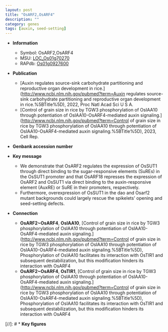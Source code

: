 ```yaml
---
layout: post
title: "OsARF2,OsARF4"
description: ""
category: genes
tags: [auxin, seed-setting]
---
```


* **Information**  
    + Symbol: OsARF2,OsARF4  
    + MSU: [LOC_Os01g70270](http://rice.uga.edu/cgi-bin/ORF_infopage.cgi?orf=LOC_Os01g70270)  
    + RAPdb: [Os01g0927600](http://rapdb.dna.affrc.go.jp/viewer/gbrowse_details/irgsp1?name=Os01g0927600)  

* **Publication**  
    + [Auxin regulates source-sink carbohydrate partitioning and reproductive organ development in rice.](http://www.ncbi.nlm.nih.gov/pubmed?term=Auxin regulates source-sink carbohydrate partitioning and reproductive organ development in rice.%5BTitle%5D), 2022, Proc Natl Acad Sci U S A.
    + [Control of grain size in rice by TGW3 phosphorylation of OsIAA10 through potentiation of OsIAA10-OsARF4-mediated auxin signaling.](http://www.ncbi.nlm.nih.gov/pubmed?term=Control of grain size in rice by TGW3 phosphorylation of OsIAA10 through potentiation of OsIAA10-OsARF4-mediated auxin signaling.%5BTitle%5D), 2023, Cell Rep.

* **Genbank accession number**  

* **Key message**  
    + We demonstrate that OsARF2 regulates the expression of OsSUT1 through direct binding to the sugar-responsive elements (SuREs) in the OsSUT1 promoter and that OsARF18 represses the expression of OsARF2 and OsSUT1 via direct binding to the auxin-responsive element (AuxRE) or SuRE in their promoters, respectively.
    + Furthermore, overexpression of OsSUT1 in the dao and Osarf2 mutant backgrounds could largely rescue the spikelets' opening and seed-setting defects.

* **Connection**  
    + __OsARF2~OsARF4__, __OsIAA10__, [Control of grain size in rice by TGW3 phosphorylation of OsIAA10 through potentiation of OsIAA10-OsARF4-mediated auxin signaling.](http://www.ncbi.nlm.nih.gov/pubmed?term=Control of grain size in rice by TGW3 phosphorylation of OsIAA10 through potentiation of OsIAA10-OsARF4-mediated auxin signaling.%5BTitle%5D),  Phosphorylation of OsIAA10 facilitates its interaction with OsTIR1 and subsequent destabilization, but this modification hinders its interaction with OsARF4
    + __OsARF2~OsARF4__, __OsTIR1__, [Control of grain size in rice by TGW3 phosphorylation of OsIAA10 through potentiation of OsIAA10-OsARF4-mediated auxin signaling.](http://www.ncbi.nlm.nih.gov/pubmed?term=Control of grain size in rice by TGW3 phosphorylation of OsIAA10 through potentiation of OsIAA10-OsARF4-mediated auxin signaling.%5BTitle%5D),  Phosphorylation of OsIAA10 facilitates its interaction with OsTIR1 and subsequent destabilization, but this modification hinders its interaction with OsARF4

[//]: # * **Key figures**  


